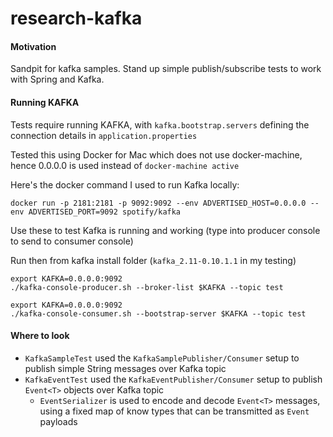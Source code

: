 # research-kafka

#### Motivation 

Sandpit for kafka samples.  Stand up simple publish/subscribe tests to work with Spring and Kafka.


#### Running KAFKA 

Tests require running KAFKA, with `kafka.bootstrap.servers` defining the connection details in `application.properties`

Tested this using Docker for Mac which does not use docker-machine, hence 0.0.0.0 is used instead of `docker-machine active` 

Here's the docker command I used to run Kafka locally:

```
docker run -p 2181:2181 -p 9092:9092 --env ADVERTISED_HOST=0.0.0.0 --env ADVERTISED_PORT=9092 spotify/kafka
```

Use these to test Kafka is running and working (type into producer console to send to consumer console)

Run then from kafka install folder (`kafka_2.11-0.10.1.1` in my testing)

```
export KAFKA=0.0.0.0:9092
./kafka-console-producer.sh --broker-list $KAFKA --topic test
```

```
export KAFKA=0.0.0.0:9092
./kafka-console-consumer.sh --bootstrap-server $KAFKA --topic test
```


#### Where to look 

* `KafkaSampleTest` used the `KafkaSamplePublisher/Consumer` setup to publish simple String messages over Kafka topic
* `KafkaEventTest` used the `KafkaEventPublisher/Consumer` setup to publish `Event<T>` objects over Kafka topic
  * `EventSerializer` is used to encode and decode `Event<T>` messages, using a fixed map of know types that can be transmitted as `Event` payloads

